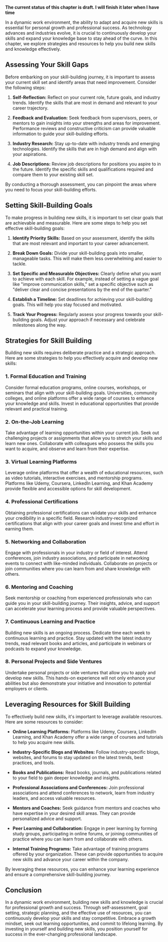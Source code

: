 **The current status of this chapter is draft. I will finish it later when I have time**

In a dynamic work environment, the ability to adapt and acquire new skills is essential for personal growth and professional success. As technology advances and industries evolve, it is crucial to continuously develop your skills and expand your knowledge base to stay ahead of the curve. In this chapter, we explore strategies and resources to help you build new skills and knowledge effectively.

Assessing Your Skill Gaps
-------------------------

Before embarking on your skill-building journey, it is important to assess your current skill set and identify areas that need improvement. Consider the following steps:

1. **Self-Reflection:** Reflect on your current role, future goals, and industry trends. Identify the skills that are most in demand and relevant to your career trajectory.

2. **Feedback and Evaluation:** Seek feedback from supervisors, peers, or mentors to gain insights into your strengths and areas for improvement. Performance reviews and constructive criticism can provide valuable information to guide your skill-building efforts.

3. **Industry Research:** Stay up-to-date with industry trends and emerging technologies. Identify the skills that are in high demand and align with your aspirations.

4. **Job Descriptions:** Review job descriptions for positions you aspire to in the future. Identify the specific skills and qualifications required and compare them to your existing skill set.

By conducting a thorough assessment, you can pinpoint the areas where you need to focus your skill-building efforts.

Setting Skill-Building Goals
----------------------------

To make progress in building new skills, it is important to set clear goals that are achievable and measurable. Here are some steps to help you set effective skill-building goals:

1. **Identify Priority Skills:** Based on your assessment, identify the skills that are most relevant and important to your career advancement.

2. **Break Down Goals:** Divide your skill-building goals into smaller, manageable tasks. This will make them less overwhelming and easier to tackle.

3. **Set Specific and Measurable Objectives:** Clearly define what you want to achieve with each skill. For example, instead of setting a vague goal like "improve communication skills," set a specific objective such as "deliver clear and concise presentations by the end of the quarter."

4. **Establish a Timeline:** Set deadlines for achieving your skill-building goals. This will help you stay focused and motivated.

5. **Track Your Progress:** Regularly assess your progress towards your skill-building goals. Adjust your approach if necessary and celebrate milestones along the way.

Strategies for Skill Building
-----------------------------

Building new skills requires deliberate practice and a strategic approach. Here are some strategies to help you effectively acquire and develop new skills:

### 1. Formal Education and Training

Consider formal education programs, online courses, workshops, or seminars that align with your skill-building goals. Universities, community colleges, and online platforms offer a wide range of courses to enhance your knowledge and skills. Invest in educational opportunities that provide relevant and practical training.

### 2. On-the-Job Learning

Take advantage of learning opportunities within your current job. Seek out challenging projects or assignments that allow you to stretch your skills and learn new ones. Collaborate with colleagues who possess the skills you want to acquire, and observe and learn from their expertise.

### 3. Virtual Learning Platforms

Leverage online platforms that offer a wealth of educational resources, such as video tutorials, interactive exercises, and mentorship programs. Platforms like Udemy, Coursera, LinkedIn Learning, and Khan Academy provide flexible and accessible options for skill development.

### 4. Professional Certifications

Obtaining professional certifications can validate your skills and enhance your credibility in a specific field. Research industry-recognized certifications that align with your career goals and invest time and effort in earning them.

### 5. Networking and Collaboration

Engage with professionals in your industry or field of interest. Attend conferences, join industry associations, and participate in networking events to connect with like-minded individuals. Collaborate on projects or join communities where you can learn from and share knowledge with others.

### 6. Mentoring and Coaching

Seek mentorship or coaching from experienced professionals who can guide you in your skill-building journey. Their insights, advice, and support can accelerate your learning process and provide valuable perspectives.

### 7. Continuous Learning and Practice

Building new skills is an ongoing process. Dedicate time each week to continuous learning and practice. Stay updated with the latest industry trends, read relevant books and articles, and participate in webinars or podcasts to expand your knowledge.

### 8. Personal Projects and Side Ventures

Undertake personal projects or side ventures that allow you to apply and develop new skills. This hands-on experience will not only enhance your abilities but also demonstrate your initiative and innovation to potential employers or clients.

Leveraging Resources for Skill Building
---------------------------------------

To effectively build new skills, it's important to leverage available resources. Here are some resources to consider:

* **Online Learning Platforms:** Platforms like Udemy, Coursera, LinkedIn Learning, and Khan Academy offer a wide range of courses and tutorials to help you acquire new skills.

* **Industry-Specific Blogs and Websites:** Follow industry-specific blogs, websites, and forums to stay updated on the latest trends, best practices, and tools.

* **Books and Publications:** Read books, journals, and publications related to your field to gain deeper knowledge and insights.

* **Professional Associations and Conferences:** Join professional associations and attend conferences to network, learn from industry leaders, and access valuable resources.

* **Mentors and Coaches:** Seek guidance from mentors and coaches who have expertise in your desired skill areas. They can provide personalized advice and support.

* **Peer Learning and Collaboration:** Engage in peer learning by forming study groups, participating in online forums, or joining communities of practice where you can learn from and collaborate with others.

* **Internal Training Programs:** Take advantage of training programs offered by your organization. These can provide opportunities to acquire new skills and advance your career within the company.

By leveraging these resources, you can enhance your learning experience and ensure a comprehensive skill-building journey.

Conclusion
----------

In a dynamic work environment, building new skills and knowledge is crucial for professional growth and success. Through self-assessment, goal setting, strategic planning, and the effective use of resources, you can continuously develop your skills and stay competitive. Embrace a growth mindset, seek out learning opportunities, and commit to lifelong learning. By investing in yourself and building new skills, you position yourself for success in the ever-changing professional landscape.
